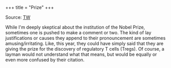 +++
title = "Prize"
+++

Source: [TW](https://x.com/blog_supplement/status/1975436283586449517)

While I'm deeply skeptical about the institution of the Nobel Prize, sometimes one is pushed to make a comment or two.  The kind of lay justifications or causes they append to their pronouncement are sometimes amusing/irritating. Like, this year, they could have simply said that they are giving the prize for the discovery of regulatory T cells (Tregs). Of course, a layman would not understand what that means, but would be equally or even more confused by their citation.
